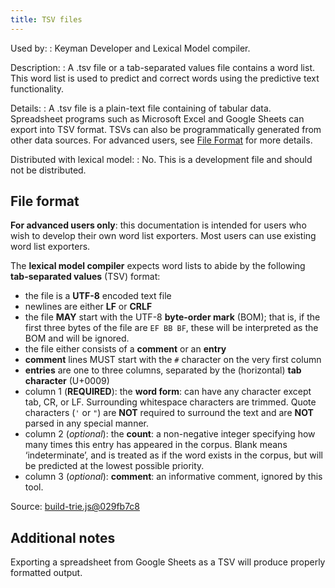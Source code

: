 ```yaml
---
title: TSV files
---
```


Used by:
:   <span class="application">Keyman Developer</span> and
    <span class="application">Lexical Model compiler</span>.

Description:
:   A .tsv file or a <span class="dfn">tab-separated values file</span>
    contains a word list. This word list is used to predict and correct
    words using the predictive text functionality.

Details:
:   A .tsv file is a plain-text file containing of tabular data.
    Spreadsheet programs such as Microsoft Excel and Google Sheets can
    export into TSV format. TSVs can also be programmatically generated
    from other data sources. For advanced users, see [File
    Format](#file-format) for more details.

Distributed with lexical model:
:   No. This is a development file and should not be distributed.

## File format

**For advanced users only**: this documentation is intended for users
who wish to develop their own word list exporters. Most users can use
existing word list exporters.

The **lexical model compiler** expects word lists to abide by the
following **tab-separated values** (TSV) format:

-   the file is a **UTF-8** encoded text file
-   newlines are either **LF** or **CRLF**
-   the file **MAY** start with the UTF-8 **byte-order mark** (BOM);
    that is, if the first three bytes of the file are `EF BB BF`, these
    will be interpreted as the BOM and will be ignored.
-   the file either consists of a **comment** or an **entry**
-   **comment** lines MUST start with the `#` character on the very
    first column
-   **entries** are one to three columns, separated by the (horizontal)
    **tab character** (U+0009)
-   column 1 (**REQUIRED**): the **word form**: can have any character
    except tab, CR, or LF. Surrounding whitespace characters are
    trimmed. Quote characters (`'` or `"`) are **NOT** required to
    surround the text and are **NOT** parsed in any special manner.
-   column 2 (*optional*): the **count**: a non-negative integer
    specifying how many times this entry has appeared in the corpus.
    Blank means ‘indeterminate’, and is treated as if the word exists in
    the corpus, but will be predicted at the lowest possible priority.
-   column 3 (*optional*): **comment**: an informative comment, ignored
    by this tool.

Source:
[build-trie.js@029fb7c8](https://github.com/keymanapp/keyman/blob/029fb7c822c5a5619eaca845ecd2e5a2497d3056/developer/js/lexical-model-compiler/build-trie.ts#L21-L40)

## Additional notes

Exporting a spreadsheet from Google Sheets as a TSV will produce
properly formatted output.
